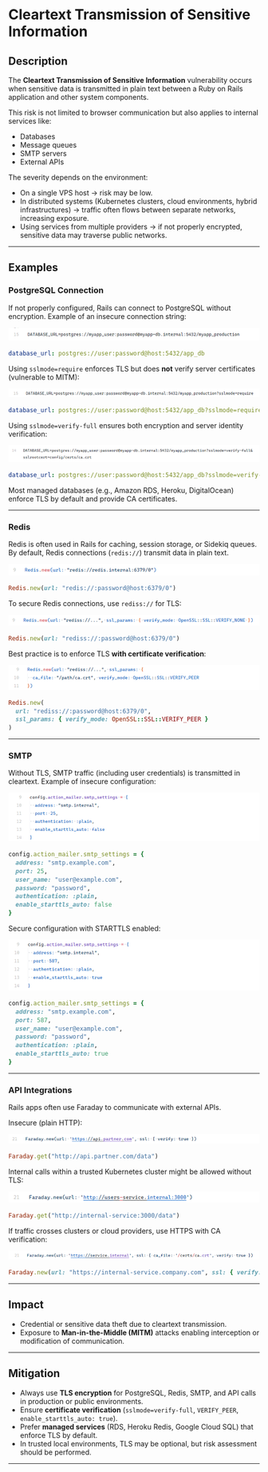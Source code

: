 # Cleartext Transmission of Sensitive Information

## Description

The **Cleartext Transmission of Sensitive Information** vulnerability occurs when sensitive data is transmitted in plain text between a Ruby on Rails application and other system components.

This risk is not limited to browser communication but also applies to internal services like:

* Databases
* Message queues
* SMTP servers
* External APIs

The severity depends on the environment:

* On a single VPS host → risk may be low.
* In distributed systems (Kubernetes clusters, cloud environments, hybrid infrastructures) → traffic often flows between separate networks, increasing exposure.
* Using services from multiple providers → if not properly encrypted, sensitive data may traverse public networks.

---

## Examples

### PostgreSQL Connection

If not properly configured, Rails can connect to PostgreSQL without encryption. Example of an insecure connection string:

<!-- Figure 33: PostgreSQL connection string without encryption -->
![alt text](image.png)

```yaml
database_url: postgres://user:password@host:5432/app_db
```

Using `sslmode=require` enforces TLS but does **not** verify server certificates (vulnerable to MITM):

<!-- Figure 34: PostgreSQL connection string with TLS but no verification -->
![alt text](image-1.png)

```yaml
database_url: postgres://user:password@host:5432/app_db?sslmode=require
```

Using `sslmode=verify-full` ensures both encryption and server identity verification:

<!-- Figure 35: PostgreSQL connection string with TLS and CA verification -->
![alt text](image-2.png)

```yaml
database_url: postgres://user:password@host:5432/app_db?sslmode=verify-full&sslrootcert=ca.pem
```

Most managed databases (e.g., Amazon RDS, Heroku, DigitalOcean) enforce TLS by default and provide CA certificates.

---

### Redis

Redis is often used in Rails for caching, session storage, or Sidekiq queues. By default, Redis connections (`redis://`) transmit data in plain text.

<!-- Figure 36: Insecure Redis connection -->
![alt text](image-3.png)

```ruby
Redis.new(url: "redis://:password@host:6379/0")
```

To secure Redis connections, use `rediss://` for TLS:

<!-- Figure 37: Redis with TLS, no certificate verification -->
![alt text](image-4.png)

```ruby
Redis.new(url: "rediss://:password@host:6379/0")
```

Best practice is to enforce TLS **with certificate verification**:

<!-- Figure 38: Redis with TLS and CA verification -->
![alt text](image-5.png)

```ruby
Redis.new(
  url: "rediss://:password@host:6379/0",
  ssl_params: { verify_mode: OpenSSL::SSL::VERIFY_PEER }
)
```

---

### SMTP

Without TLS, SMTP traffic (including user credentials) is transmitted in cleartext. Example of insecure configuration:

<!-- Figure 39: Insecure SMTP configuration -->
![alt text](image-6.png)

```ruby
config.action_mailer.smtp_settings = {
  address: "smtp.example.com",
  port: 25,
  user_name: "user@example.com",
  password: "password",
  authentication: :plain,
  enable_starttls_auto: false
}
```

Secure configuration with STARTTLS enabled:

<!-- Figure 40: Secure SMTP configuration with TLS -->
![alt text](image-7.png)

```ruby
config.action_mailer.smtp_settings = {
  address: "smtp.example.com",
  port: 587,
  user_name: "user@example.com",
  password: "password",
  authentication: :plain,
  enable_starttls_auto: true
}
```

---

### API Integrations

Rails apps often use Faraday to communicate with external APIs.

Insecure (plain HTTP):

<!-- Figure 41: Example of insecure API connection -->
![alt text](image-8.png)

```ruby
Faraday.get("http://api.partner.com/data")
```

Internal calls within a trusted Kubernetes cluster might be allowed without TLS:

<!-- Figure 42: Example of internal API connection without TLS -->
![alt text](image-9.png)

```ruby
Faraday.get("http://internal-service:3000/data")
```

If traffic crosses clusters or cloud providers, use HTTPS with CA verification:

<!-- Figure 43: Example of internal API connection with TLS and CA verification -->
![alt text](image-10.png)

```ruby
Faraday.new(url: "https://internal-service.company.com", ssl: { verify: true })
```

---

## Impact

* Credential or sensitive data theft due to cleartext transmission.
* Exposure to **Man-in-the-Middle (MITM)** attacks enabling interception or modification of communication.

---

## Mitigation

* Always use **TLS encryption** for PostgreSQL, Redis, SMTP, and API calls in production or public environments.
* Ensure **certificate verification** (`sslmode=verify-full`, `VERIFY_PEER`, `enable_starttls_auto: true`).
* Prefer **managed services** (RDS, Heroku Redis, Google Cloud SQL) that enforce TLS by default.
* In trusted local environments, TLS may be optional, but risk assessment should be performed.

---
